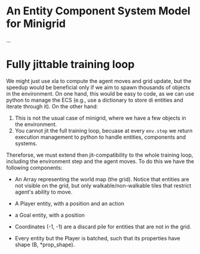 # An Entity Component System Model for Minigrid
...

# Fully jittable training loop
We might just use xla to compute the agent moves and grid update, but the speedup would be beneficial only if we aim to spawn thousands of objects in the environment.
On one hand, this would be easy to code, as we can use python to manage the ECS (e.g., use a dictionary to store di entities and iterate through it).
On the other hand:
1. This is not the usual case of minigrid, where we have a few objects in the environment.
2. You cannot jit the full training loop, becuase at every `env.step` we return execution management to python to handle entities, components and systems.


Thereforse, we must extend then jit-compatibility to the whole training loop, including the environment step and the agent moves.
To do this we have the following components:
- An Array representing the world map (the grid). Notice that entities are not visible on the grid, but only walkable/non-walkable tiles that restrict agent's ability to move.
- A Player entity, with a position and an action
- a Goal entity, with a position



- Coordinates (-1, -1) are a discard pile for entities that are not in the grid.
- Every entity but the Player is batched, such that its properties have shape (B, *prop_shape).